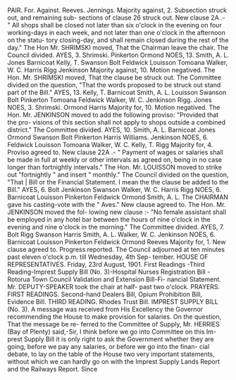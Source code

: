 PAIR. For. Against. Reeves. Jennings. Majority against, 2. Subsection struck out, and remaining sub- sections of clause 26 struck out. New clause 2A .- " All shops shall be closed not later than six o'clock in the evening on four working-days in each week, and not later than one o'clock in the afternoon on the statu- tory closing-day, and shall remain closed during the rest of the day." The Hon Mr. SHRIMSKI moved, That the Chairman leave the chair. The Council divided. AYES, 3. Shrimski. Pinkerton Ormond NOES, 13. Smith, A. L. Jones Barnicoat Kelly, T. Swanson Bolt Feldwick Louisson Tomoana Walker, W. C. Harris Rigg Jenkinson Majority against, 10. Motion negatived. The Hon. Mr. SHRIMSKI moved, That the clause be struck out. The Committee divided on the question, "That the words proposed to be struck out stand part of the Bill." AYES, 13. Kelly, T. Barnicoat Smith, A. L. Louisson Swanson Bolt Pinkerton Tomoana Feldwick Walker, W. C. Jenkinson Rigg. Jones NOES, 3. Shrimski. Ormond Harris Majority for, 10. Motion negatived. The Hon. Mr. JENKINSON moved to add the following proviso: "Provided that the pro- visions of this section shall not apply to shops outside a combined district." The Committee divided. AYES, 10. Smith, A. L. Barnicoat Jones Ormond Swanson Bolt Pinkerton Harris Williams. Jenkinson NOES, 6. Feldwick Louisson Tomoana Walker, W. C. Kelly, T. Rigg Majority for, 4. Proviso agreed to. New clause 22A .- " Payment of wages or salaries shall be made in full at weekly or other intervals as agreed on, being in no case longer than fortnightly intervals." The Hon. Mr. LOUISSON moved to strike out "fortnightly " and insert " monthly." The Council divided on the question, "That | Bill or the Financial Statement. I mean the the clause be added to the Bill." AYES, 6. Bolt Jenkinson Swanson Walker, W. C. Harris Rigg NOES, 6. Barnicoat Louisson Pinkerton Feldwick Ormond Smith, A. L. The CHAIRMAN gave his casting-vote with the " Aves." New clause agreed to. The Hon. Mr. JENKINSON moved the fol- lowing new clause :- "No female assistant shall be employed in any hotel bar between the hours of nine o'clock in the evening and nine o'clock in the morning." The Committee divided. AYES, 7. Bolt Rigg Swanson Harris Smith, A. L. Walker, W. C. Jenkinson NOES, 6. Barnicoat Louisson Pinkerton Feldwick Ormond Reeves Majority for, 1. New clause agreed to. Progress reported. The Council adjourned at ten minutes past eleven o'clock p.m. till Wednesday, 4th Sep- tember. HOUSE OF REPRESENTATIVES. Friday, 23rd August, 1901. First Readings -Third Reading-Imprest Supply Bill (No. 3)-Hospital Nurses Registration Bill - Rotorua Town Council Validation and Extension Bill-Fi- nancial Statement. Mr. DEPUTY-SPEAKER took the chair at half- past two o'clock. PRAYERS. FIRST READINGS. Second-hand Dealers Bill, Opium Prohibition Bill, Evidence Bill. THIRD READING. Rhodes Trust Bill. IMPREST SUPPLY BILL (No. 3). A message was received from His Excellency the Governor recommending the House to make provision for salaries. On the question, That the message be re- ferred to the Committee of Supply, Mr. HERRIES (Bay of Plenty) said,-Sir, I think before we go into Committee on this Im- prest Supply Bill it is only right to ask the Government whether they are going, before we pay any salaries, or before we go into the finan- cial debate, to lay on the table of the House two very important statements, without which we can hardly go on with the Imprest Supply Lands Report and the Railways Report. Since 